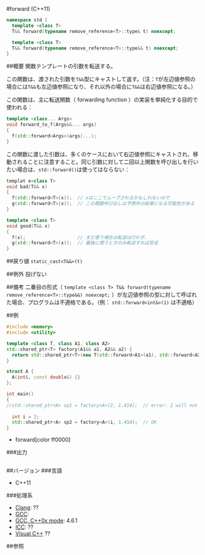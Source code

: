 #forward (C++11)
```cpp
namespace std {
  template <class T>
  T&& forward(typename remove_reference<T>::type& t) noexcept;

  template <class T>
  T&& forward(typename remove_reference<T>::type&& t) noexcept;
}
```

##概要
関数テンプレートの引数を転送する。

この関数は、渡された引数を`T&&`型にキャストして返す。（注：`T`が左辺値参照の場合には`T&&`も左辺値参照になり、それ以外の場合に`T&&`は右辺値参照になる。）

この関数は、主に転送関数（ forwarding function ）の実装を単純化する目的で使われる：

```cpp
template <class... Args>
void forward_to_f(Args&&... args)
{
  f(std::forward<Args>(args)...);
}
```

この関数に渡した引数は、多くのケースにおいて右辺値参照にキャストされ、移動されることに注意すること。同じ引数に対して二回以上関数を呼び出しを行いたい場合は、`std::forward()`は使ってはならない：

```cpp
templat e<class T>
void bad(T&& x)
{
  f(std::forward<T>(x));  // xはここでムーブされるかもしれないので
  g(std::forward<T>(x));  // この関数呼び出しは予想外の結果になる可能性がある
}

template <class T>
void good(T&& x)
{
  f(x);                   // まだ使う場合は転送は行わず、
  g(std::forward<T>(x));  // 最後に使うときのみ転送すれば安全
}
```

##戻り値
`static_cast<T&&>(t)`


##例外
投げない


##備考
二番目の形式（ `template <class T> T&& forward(typename remove_reference<T>::type&&) noexcept;` ）が左辺値参照の型に対して呼ばれた場合、プログラムは不適格である。（例： `std::forward<int&>(1)` は不適格）


##例
```cpp
#include <memory>
#include <utility>

template <class T, class A1, class A2>
std::shared_ptr<T> factory(A1&& a1, A2&& a2) {
  return std::shared_ptr<T>(new T(std::forward<A1>(a1), std::forward<A2>(a2)));
}

struct A {
  A(int&, const double&) {}
};

int main()
{
//std::shared_ptr<A> sp1 = factory<A>(2, 1.414);  // error: 2 will not bind to int&
  
  int i = 2;
  std::shared_ptr<A> sp2 = factory<A>(i, 1.414);  // OK
}
```
* forward[color ff0000]

###出力
```
```

##バージョン
###言語
- C++11

###処理系
- [Clang](/implementation#clang.md): ??
- [GCC](/implementation#gcc.md): 
- [GCC, C++0x mode](/implementation#gcc.md): 4.6.1
- [ICC](/implementation#icc.md): ??
- [Visual C++](/implementation#visual_cpp.md) ??


##参照



